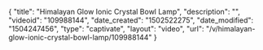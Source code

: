 {
    "title": "Himalayan Glow Ionic Crystal Bowl Lamp",
    "description": "",
    "videoid": "109988144",
    "date_created": "1502522275",
    "date_modified": "1504247456",
    "type": "captivate",
    "layout": "video",
    "url": "\/v\/himalayan-glow-ionic-crystal-bowl-lamp\/109988144"
}